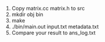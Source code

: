
1. Copy matrix.cc matrix.h to src
2. mkdir obj bin
3. make
4. ./bin/main.out input.txt metadata.txt
5. Compare your result to ans_log.txt
